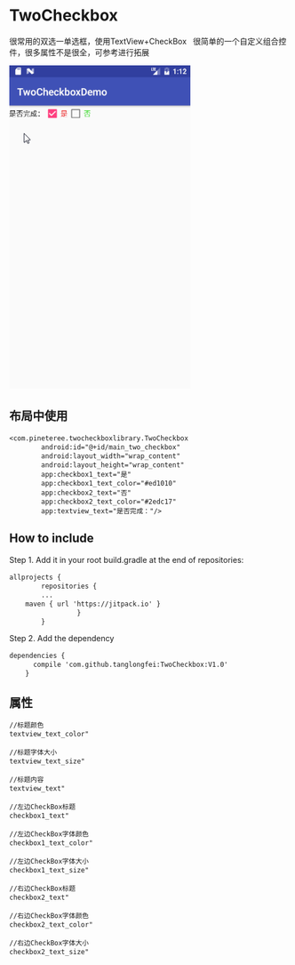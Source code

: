 # TwoCheckbox    
很常用的双选一单选框，使用TextView+CheckBox   
很简单的一个自定义组合控件，很多属性不是很全，可参考进行拓展    

![image](https://github.com/tanglongfei/TwoCheckbox/blob/master/image/2018-01-18_09-13-02.gif)  
## 布局中使用  
```
<com.pineteree.twocheckboxlibrary.TwoCheckbox
        android:id="@+id/main_two_checkbox"
        android:layout_width="wrap_content"
        android:layout_height="wrap_content"
        app:checkbox1_text="是"
        app:checkbox1_text_color="#ed1010"
        app:checkbox2_text="否"
        app:checkbox2_text_color="#2edc17"
        app:textview_text="是否完成："/>
```
## How to include    
Step 1. Add it in your root build.gradle at the end of repositories: 
```
allprojects {
        repositories {
		...
	maven { url 'https://jitpack.io' }
	             }
        }
```
Step 2. Add the dependency  
```
dependencies {
	  compile 'com.github.tanglongfei:TwoCheckbox:V1.0'
	}
```

## 属性 
```
//标题颜色
textview_text_color" 

//标题字体大小
textview_text_size" 

//标题内容
textview_text" 

//左边CheckBox标题
checkbox1_text" 

//左边CheckBox字体颜色
checkbox1_text_color"

//左边CheckBox字体大小
checkbox1_text_size"

//右边CheckBox标题
checkbox2_text" 

//右边CheckBox字体颜色
checkbox2_text_color"

//右边CheckBox字体大小
checkbox2_text_size" 
```
